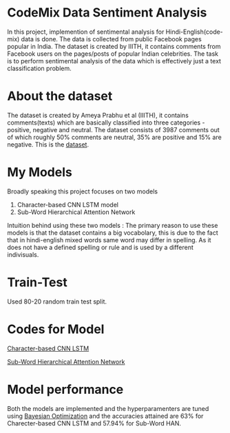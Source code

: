 # CodeMix Data Sentiment Analysis
In this project, implemention of sentimental analysis for Hindi-English(code-mix) data is done. The data is collected from public Facebook pages popular in India. The dataset is created by IIITH, it contains comments from Facebook users on the pages/posts of popular Indian celebrities. The task is to perform sentimental analysis of the data which is effectively just a text classification problem.

# About the dataset
The dataset is created by Ameya Prabhu et al (IIITH), it contains comments(texts) which are basically classified into three categories - positive, negative and neutral. The dataset consists of 3987 comments out of which roughly 50% comments are neutral, 35% are positive and 15% are negative. This is the [dataset](https://github.com/kushagra1198/CodeMix-Data-Sentiment-Analysis-/blob/master/HAN/IIITH_Codemixed.txt).

# My Models
Broadly speaking this project focuses on two models
1) Character-based CNN LSTM model
2) Sub-Word Hierarchical Attention Network

Intuition behind using these two models : The primary reason to use these models is that the dataset contains a big vocabolary, this is due to the fact that in hindi-english mixed words same word may differ in spelling. As it does not have a defined spelling or rule and is used by a different indivisuals.

# Train-Test
Used 80-20 random train test split.

# Codes for Model
[Character-based CNN LSTM](https://github.com/kushagra1198/CodeMix-Data-Sentiment-Analysis-/blob/master/Character_CNN_LSTM.ipynb)

[Sub-Word Hierarchical Attention Network](https://github.com/kushagra1198/CodeMix-Data-Sentiment-Analysis-/blob/master/HAN/Untitled7.ipynb)

# Model performance 
Both the models are implemented and the hyperparamenters are tuned using [Bayesian Optimization](https://scikit-optimize.github.io/notebooks/bayesian-optimization.html) and the accuracies attained are 63% for Charecter-based CNN LSTM and 57.94% for Sub-Word HAN.
